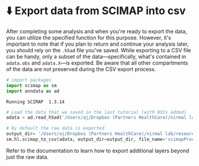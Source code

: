# ⬇️ Export data from SCIMAP into csv

After completing some analysis and when you're ready to export the data, you can utilize the specified function for this purpose. However, it's important to note that if you plan to return and continue your analysis later, you should rely on the `.h5ad` file you've saved. While exporting to a CSV file can be handy, only a subset of the data—specifically, what's contained in `adata.obs` and `adata.X`—is exported. Be aware that all other compartments of the data are not preserved during the CSV export process.


```python
# import packages
import scimap as sm
import anndata as ad
```

    Running SCIMAP  1.3.14



```python
# Load the data that we saved in the last tutorial (with ROIs added)
adata = ad.read_h5ad('/Users/aj/Dropbox (Partners HealthCare)/nirmal lab/resources/exemplarData/scimapExampleData/scimapExampleData.h5ad')
```


```python
# by default the raw data is exported
output_dir= '/Users/aj/Dropbox (Partners HealthCare)/nirmal lab/resources/exemplarData/scimapExampleData'
sm.hl.scimap_to_csv(adata, output_dir=output_dir, file_name='scimapProcessed.csv')
```

Refer to the documentation to learn how to export additional layers beyond just the raw data.


```python

```

